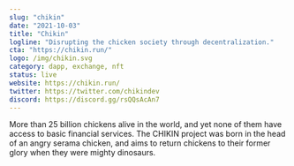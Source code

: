 ```yaml
---
slug: "chikin"
date: "2021-10-03"
title: "Chikin"
logline: "Disrupting the chicken society through decentralization."
cta: "https://chikin.run/"
logo: /img/chikin.svg
category: dapp, exchange, nft
status: live
website: https://chikin.run/
twitter: https://twitter.com/chikindev
discord: https://discord.gg/rsQQsAcAn7
---
```


More than 25 billion chickens alive in the world, and yet none of them have access to basic financial services.
The CHIKIN project was born in the head of an angry serama chicken, and aims to return chickens to their former glory when they were mighty dinosaurs.
